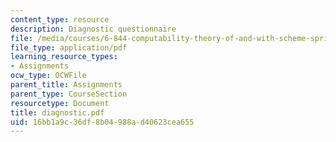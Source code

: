 ```yaml
---
content_type: resource
description: Diagnostic questionnaire
file: /media/courses/6-844-computability-theory-of-and-with-scheme-spring-2003/16bb1a9c36df8b04988ad40623cea655_diagnostic.pdf
file_type: application/pdf
learning_resource_types:
- Assignments
ocw_type: OCWFile
parent_title: Assignments
parent_type: CourseSection
resourcetype: Document
title: diagnostic.pdf
uid: 16bb1a9c-36df-8b04-988a-d40623cea655
---
```


